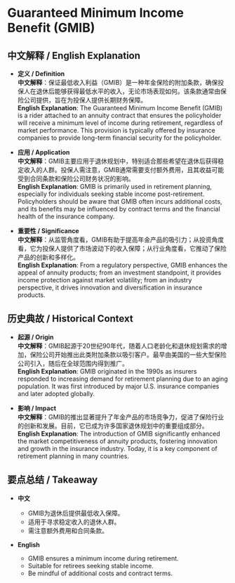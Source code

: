 # Guaranteed Minimum Income Benefit (GMIB)

## 中文解释 / English Explanation

* **定义 / Definition**  
  **中文解释**：保证最低收入利益（GMIB）是一种年金保险的附加条款，确保投保人在退休后能够获得最低水平的收入，无论市场表现如何。该条款通常由保险公司提供，旨在为投保人提供长期财务保障。  
  **English Explanation**: The Guaranteed Minimum Income Benefit (GMIB) is a rider attached to an annuity contract that ensures the policyholder will receive a minimum level of income during retirement, regardless of market performance. This provision is typically offered by insurance companies to provide long-term financial security for the policyholder.

* **应用 / Application**  
  **中文解释**：GMIB主要应用于退休规划中，特别适合那些希望在退休后获得稳定收入的人群。投保人需注意，GMIB通常需要支付额外费用，且其收益可能受到合同条款和保险公司财务状况的影响。  
  **English Explanation**: GMIB is primarily used in retirement planning, especially for individuals seeking stable income post-retirement. Policyholders should be aware that GMIB often incurs additional costs, and its benefits may be influenced by contract terms and the financial health of the insurance company.

* **重要性 / Significance**  
  **中文解释**：从监管角度看，GMIB有助于提高年金产品的吸引力；从投资角度看，它为投保人提供了市场波动下的收入保障；从行业角度看，它推动了保险产品的创新和多样化。  
  **English Explanation**: From a regulatory perspective, GMIB enhances the appeal of annuity products; from an investment standpoint, it provides income protection against market volatility; from an industry perspective, it drives innovation and diversification in insurance products.

## 历史典故 / Historical Context

* **起源 / Origin**  
  **中文解释**：GMIB起源于20世纪90年代，随着人口老龄化和退休规划需求的增加，保险公司开始推出此类附加条款以吸引客户。最早由美国的一些大型保险公司引入，随后在全球范围内得到推广。  
  **English Explanation**: GMIB originated in the 1990s as insurers responded to increasing demand for retirement planning due to an aging population. It was first introduced by major U.S. insurance companies and later adopted globally.

* **影响 / Impact**  
  **中文解释**：GMIB的推出显著提升了年金产品的市场竞争力，促进了保险行业的创新和发展。目前，它已成为许多国家退休规划中的重要组成部分。  
  **English Explanation**: The introduction of GMIB significantly enhanced the market competitiveness of annuity products, fostering innovation and growth in the insurance industry. Today, it is a key component of retirement planning in many countries.

## 要点总结 / Takeaway

* **中文**  
  - GMIB为退休后提供最低收入保障。
  - 适用于寻求稳定收入的退休人群。
  - 需注意额外费用和合同条款。

* **English**  
  - GMIB ensures a minimum income during retirement.
  - Suitable for retirees seeking stable income.
  - Be mindful of additional costs and contract terms.